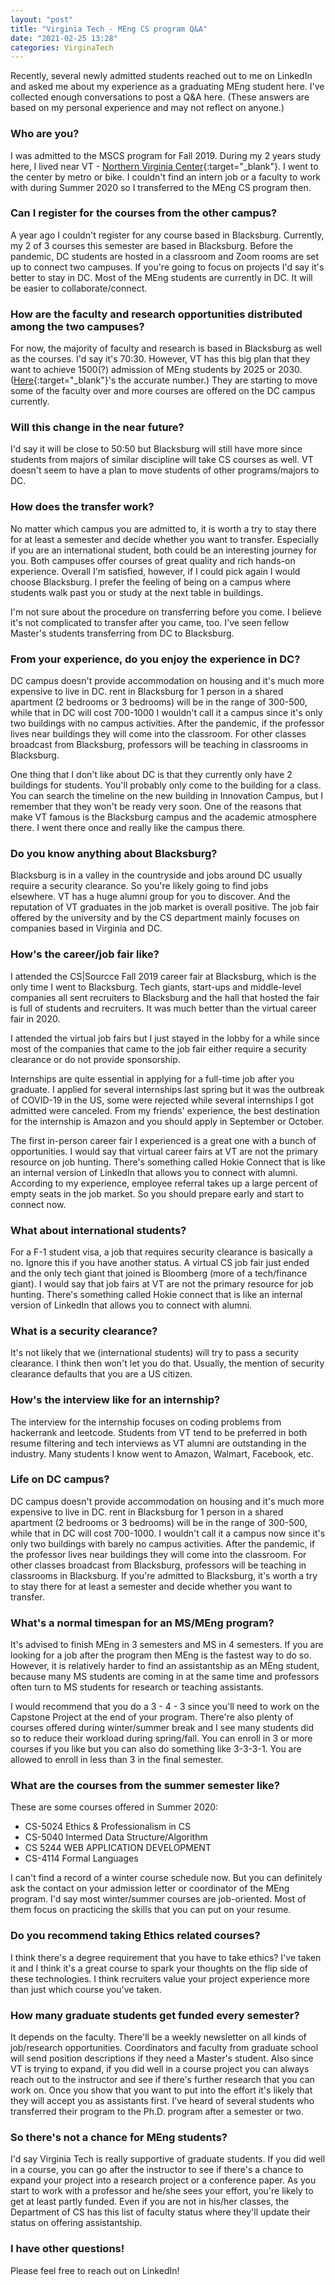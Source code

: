 ```yaml
---
layout: "post"
title: "Virginia Tech - MEng CS program Q&A"
date: "2021-02-25 13:28"
categories: VirginaTech
---
```


Recently, several newly admitted students reached out to me on LinkedIn and asked me about my experience as a graduating MEng student here. I've collected enough conversations to post a Q&A here. (These answers are based on my personal experience and may not reflect on anyone.)

### Who are you?

I was admitted to the MSCS program for Fall 2019. During my 2 years study here, I lived near VT - [Northern Virginia Center](https://www.nvc.vt.edu){:target="_blank"}. I went to the center by metro or bike. I couldn't find an intern job or a faculty to work with during Summer 2020 so I transferred to the MEng CS program then.

### Can I register for the courses from the other campus?

A year ago I couldn't register for any course based in Blacksburg. Currently, my 2 of 3 courses this semester are based in Blacksburg. Before the pandemic, DC students are hosted in a classroom and Zoom rooms are set up to connect two campuses. If you're going to focus on projects I'd say it's better to stay in DC. Most of the MEng students are currently in DC. It will be easier to collaborate/connect. 

### How are the faculty and research opportunities distributed among the two campuses?

For now, the majority of faculty and research is based in Blacksburg as well as the courses. I'd say it's 70:30. However, VT has this big plan that they want to achieve 1500(?) admission of MEng students by 2025 or 2030. ([Here](https://vt.edu/innovationcampus/about.html){:target="_blank"}'s the accurate number.) They are starting to move some of the faculty over and more courses are offered on the DC campus currently.

### Will this change in the near future?

I'd say it will be close to 50:50 but Blacksburg will still have more since students from majors of similar discipline will take CS courses as well. VT doesn't seem to have a plan to move students of other programs/majors to DC.

### How does the transfer work?

No matter which campus you are admitted to, it is worth      a try to stay there for at least a semester and decide whether you want to transfer. Especially if you are an international student, both could be an interesting journey for you. Both campuses offer courses of great quality and rich hands-on experience. Overall I'm satisfied, however, if I could pick again I would choose Blacksburg. I prefer the feeling of being on a campus where students walk past you or study at the next table in buildings.

I'm not sure about the procedure on transferring before you come. I believe it's not complicated to transfer after you came, too. I've seen fellow Master's students transferring from DC to Blacksburg.

### From your experience, do you enjoy the experience in DC?

DC campus doesn't provide accommodation on housing and it's much more expensive to live in DC. rent in Blacksburg for 1 person in a shared apartment (2 bedrooms or 3 bedrooms) will be in the range of 300-500, while that in DC will cost 700-1000 I wouldn't call it a campus since it's only two buildings with no campus activities. After the pandemic, if the professor lives near buildings they will come into the classroom. For other classes broadcast from Blacksburg, professors will be teaching in classrooms in Blacksburg.

One thing that I don't like about DC is that they currently only have 2 buildings for students. You'll probably only come to the building for a class. You can search the timeline on the new building in Innovation Campus, but I remember that they won't be ready very soon. One of the reasons that make VT famous is the Blacksburg campus and the academic atmosphere there. I went there once and really like the campus there.

### Do you know anything about Blacksburg?

Blacksburg is in a valley in the countryside and jobs around DC usually require a security clearance. So you're likely going to find jobs elsewhere. VT has a huge alumni group for you to discover. And the reputation of VT graduates in the job market is overall positive. The job fair offered by the university and by the CS department mainly focuses on companies based in Virginia and DC.

### How's the career/job fair like?

I attended the CS|Sourcce Fall 2019 career fair at Blacksburg, which is the only time I went to Blacksburg. Tech giants, start-ups and middle-level companies all sent recruiters to Blacksburg and the hall that hosted the fair is full of students and recruiters. It was much better than the virtual career fair in 2020.

I attended the virtual job fairs but I just stayed in the lobby for a while since most of the companies that came to the job fair either require a security clearance or do not provide sponsorship.

Internships are quite essential in applying for a full-time job after you graduate. I applied for several internships last spring but it was the outbreak of COVID-19 in the US, some were rejected while several internships I got admitted were canceled. From my friends' experience, the best destination for the internship is Amazon and you should apply in September or October.

The first in-person career fair I experienced is a great one with a bunch of opportunities. I would say that virtual career fairs at VT are not the primary resource on job hunting. There's something called Hokie Connect that is like an internal version of LinkedIn that allows you to connect with alumni. According to my experience, employee referral takes up a large percent of empty seats in the job market. So you should prepare early and start to connect now.

### What about international students?

For a F-1 student visa, a job that requires security clearance is basically a no. Ignore this if you have another status. A virtual CS job fair just ended and the only tech giant that joined is Bloomberg (more of a tech/finance giant). I would say that job fairs at VT are not the primary resource for job hunting. There's something called Hokie connect that is like an internal version of LinkedIn that allows you to connect with alumni.

### What is a security clearance?

It's not likely that we (international students) will try to pass a security clearance. I think then won't let you do that. Usually, the mention of security clearance defaults that you are a US citizen.

### How's the interview like for an internship?

The interview for the internship focuses on coding problems from hackerrank and leetcode. Students from VT tend to be preferred in both resume filtering and tech interviews as VT alumni are outstanding in the industry. Many students I know went to Amazon, Walmart, Facebook, etc.

### Life on DC campus?

DC campus doesn't provide accommodation on housing and it's much more expensive to live in DC. rent in Blacksburg for 1 person in a shared apartment (2 bedrooms or 3 bedrooms) will be in the range of 300-500, while that in DC will cost 700-1000. I wouldn't call it a campus now since it's only two buildings with barely no campus activities. After the pandemic, if the professor lives near buildings they will come into the classroom. For other classes broadcast from Blacksburg, professors will be teaching in classrooms in Blacksburg. If you're admitted to Blacksburg, it's worth a try to stay there for at least a semester and decide whether you want to transfer.

### What's a normal timespan for an MS/MEng program?

It's advised to finish MEng in 3 semesters and MS in 4 semesters. If you are looking for a job after the program then MEng is the fastest way to do so. However, it is relatively harder to find an assistantship as an MEng student, because many MS students are coming in at the same time and professors often turn to MS students for research or teaching assistants.

I would recommend that you do a 3 - 4 - 3 since you'll need to work on the Capstone Project at the end of your program. There're also plenty of courses offered during winter/summer break and I see many students did so to reduce their workload during spring/fall. You can enroll in 3 or more courses if you like but you can also do something like 3-3-3-1. You are allowed to enroll in less than 3 in the final semester.

### What are the courses from the summer semester like?

These are some courses offered in Summer 2020:
- CS-5024 Ethics & Professionalism in CS
- CS-5040 Intermed Data Structure/Algorithm
- CS 5244 WEB APPLICATION DEVELOPMENT
- CS-4114 Formal Languages

I can't find a record of a winter course schedule now. But you can definitely ask the contact on your admission letter or coordinator of the MEng program. I'd say most winter/summer courses are job-oriented. Most of them focus on practicing the skills that you can put on your resume.

### Do you recommend taking Ethics related courses?

I think there's a degree requirement that you have to take ethics? I've taken it and I think it's a great course to spark your thoughts on the flip side of these technologies. I think recruiters value your project experience more than just which course you've taken.

### How many graduate students get funded every semester?

It depends on the faculty. There'll be a weekly newsletter on all kinds of job/research opportunities. Coordinators and faculty from graduate school will send position descriptions if they need a Master's student. Also since VT is trying to expand, if you did well in a course project you can always reach out to the instructor and see if there's further research that you can work on. Once you show that you want to put into the effort it's likely that they will accept you as assistants first. I've heard of several students who transferred their program to the Ph.D. program after a semester or two.

### So there's not a chance for MEng students?

I'd say Virginia Tech is really supportive of graduate students. If you did well in a course, you can go after the instructor to see if there's a chance to expand your project into a research project or a conference paper. As you start to work with a professor and he/she sees your effort, you're likely to get at least partly funded. Even if you are not in his/her classes, the Department of CS has this list of faculty status where they'll update their status on offering assistantship.


### I have other questions!

Please feel free to reach out on LinkedIn!
